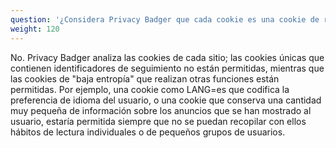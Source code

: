 ```yaml
---
question: '¿Considera Privacy Badger que cada cookie es una cookie de rastreo?'
weight: 120
---
```


No. Privacy Badger analiza las cookies de cada sitio; las cookies únicas que contienen identificadores de seguimiento no están permitidas, mientras que las cookies de "baja entropía" que realizan otras funciones están permitidas. Por ejemplo, una cookie como LANG=es que codifica la preferencia de idioma del usuario, o una cookie que conserva una cantidad muy pequeña de información sobre los anuncios que se han mostrado al usuario, estaría permitida siempre que no se puedan recopilar con ellos hábitos de lectura individuales o de pequeños grupos de usuarios.

